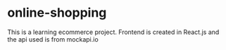 # online-shopping
This is a learning ecommerce project. Frontend is created in React.js and the api used is from mockapi.io
